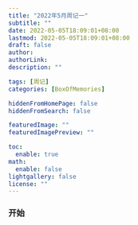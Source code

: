 ```yaml
---
title: "2022年5月周记一"
subtitle: ""
date: 2022-05-05T18:09:01+08:00
lastmod: 2022-05-05T18:09:01+08:00
draft: false
author: 
authorLink: 
description: ""

tags: [周记]
categories: [BoxOfMemories]

hiddenFromHomePage: false
hiddenFromSearch: false

featuredImage: ""
featuredImagePreview: ""

toc:
  enable: true
math:
  enable: false
lightgallery: false
license: ""
---
```


###    开始
 
<!--more-->
